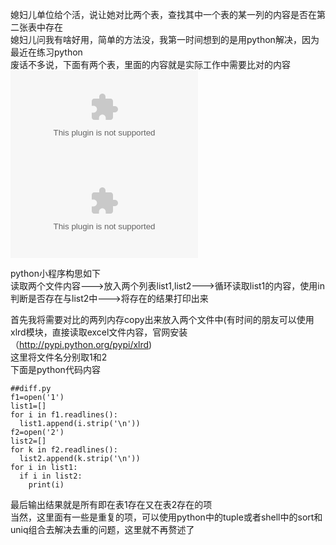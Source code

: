 媳妇儿单位给个活，说让她对比两个表，查找其中一个表的某一列的内容是否在第二张表中存在  
媳妇儿问我有啥好用，简单的方法没，我第一时间想到的是用python解决，因为最近在练习python  
废话不多说，下面有两个表，里面的内容就是实际工作中需要比对的内容
![](https://raw.githubusercontent.com/276622709/276622709.github.io/master/files/table1.xlsx)
![](https://raw.githubusercontent.com/276622709/276622709.github.io/master/files/table2.xlsx)


python小程序构思如下  
读取两个文件内容--->放入两个列表list1,list2--->循环读取list1的内容，使用in判断是否存在与list2中--->将存在的结果打印出来  

首先我将需要对比的两列内存copy出来放入两个文件中(有时间的朋友可以使用xlrd模块，直接读取excel文件内容，官网安装（http://pypi.python.org/pypi/xlrd)  
这里将文件名分别取1和2  
下面是python代码内容  
``` code
##diff.py
f1=open('1')
list1=[]
for i in f1.readlines():
  list1.append(i.strip('\n'))
f2=open('2')
list2=[]
for k in f2.readlines():
  list2.append(k.strip('\n'))
for i in list1:
  if i in list2:
    print(i)
```
最后输出结果就是所有即在表1存在又在表2存在的项  
当然，这里面有一些是重复的项，可以使用python中的tuple或者shell中的sort和uniq组合去解决去重的问题，这里就不再赘述了
